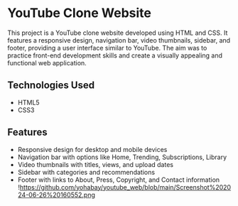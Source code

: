 # YouTube Clone Website

This project is a YouTube clone website developed using HTML and CSS. It features a responsive design, navigation bar, video thumbnails, sidebar, and footer, providing a user interface similar to YouTube. The aim was to practice front-end development skills and create a visually appealing and functional web application.

## Technologies Used
- HTML5
- CSS3

## Features
- Responsive design for desktop and mobile devices
- Navigation bar with options like Home, Trending, Subscriptions, Library
- Video thumbnails with titles, views, and upload dates
- Sidebar with categories and recommendations
- Footer with links to About, Press, Copyright, and Contact information
!https://github.com/yohabay/youtube_web/blob/main/Screenshot%202024-06-26%20160552.png
